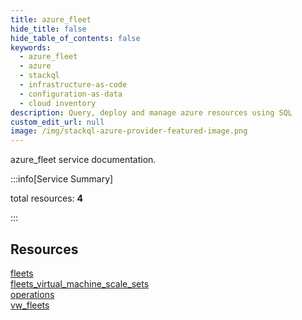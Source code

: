 ```yaml
---
title: azure_fleet
hide_title: false
hide_table_of_contents: false
keywords:
  - azure_fleet
  - azure
  - stackql
  - infrastructure-as-code
  - configuration-as-data
  - cloud inventory
description: Query, deploy and manage azure resources using SQL
custom_edit_url: null
image: /img/stackql-azure-provider-featured-image.png
---
```


azure_fleet service documentation.

:::info[Service Summary]

total resources: __4__  

:::

## Resources
<div class="row">
<div class="providerDocColumn">
<a href="/services/azure_fleet/fleets/">fleets</a><br />
<a href="/services/azure_fleet/fleets_virtual_machine_scale_sets/">fleets_virtual_machine_scale_sets</a>
</div>
<div class="providerDocColumn">
<a href="/services/azure_fleet/operations/">operations</a><br />
<a href="/services/azure_fleet/vw_fleets/">vw_fleets</a>
</div>
</div>
